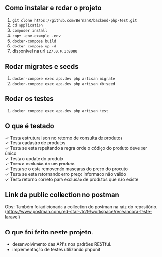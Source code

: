 ## Como instalar e rodar o projeto

1. ```git clone https://github.com/BernanR/backend-php-test.git```
2. ```cd application```
3. ```composer install```
3. ```copy .env.example .env```
4. ```docker-compose build```
5. ```docker compose up -d```
6. disponível na url ```127.0.0.1:8080```


## Rodar migrates e seeds

1. ```docker-compose exec app.dev php artisan migrate```
2. ```docker-compose exec app.dev php artisan db:seed```


## Rodar os testes

1. ```docker compose exec app.dev php artisan test```

## O que é testado
✓ Testa estrutura json no retorno de consulta de produtos<br />
✓ Testa cadastro de produtos<br />
✓ Testa se esta repeitando a regra onde o código do produto deve ser único<br />
✓ Testa o update do produto<br />
✓ Testa a exclusão de um produto<br />
✓ Testa se o esta removendo mascaras do preço do produto<br />
✓ Testa se esta retornando erro preço informado não válido<br />
✓ Testa retorno correto para exclusão de produtos que não existe<br />

## Link da public collection no postman
Obs: Também foi adicionado a collection do postman na raiz do repositório.<br />
(https://www.postman.com/red-star-7529/workspace/redeancora-teste-laravel)

## O que foi feito neste projeto.

 - desenvolvimento das API's nos padrões RESTful.
 - implementação de testes utilizando phpunit
